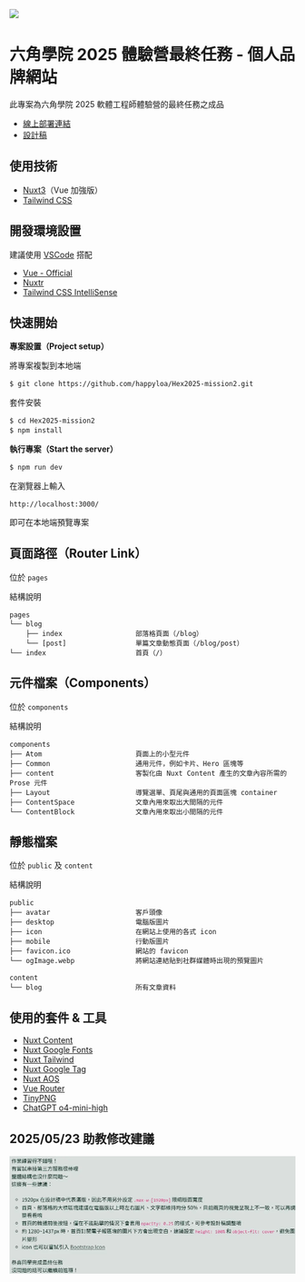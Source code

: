 ![](https://i.imgur.com/spGbSYn.png)

# 六角學院 2025 體驗營最終任務 - 個人品牌網站

此專案為六角學院 2025 軟體工程師體驗營的最終任務之成品

- [線上部署連結](https://hex2025.worksbyaaron.com/)
- [設計稿](https://www.figma.com/design/bBHUp0TeM0yjAlkjtyxQJI/2025ver.-%E9%AB%94%E9%A9%97%E7%87%9F%E5%AD%B8%E7%94%9F%E8%A8%AD%E8%A8%88%E7%A8%BF?node-id=236-1107&p=f&t=Q7X8IgCc48uQGNU9-0)

## 使用技術

- [Nuxt3](https://nuxt.com/)（Vue 加強版）
- [Tailwind CSS](https://tailwindcss.com/)

## 開發環境設置

建議使用 [VSCode](https://code.visualstudio.com/) 搭配

- [Vue - Official](https://marketplace.visualstudio.com/items?itemName=Vue.volar)
- [Nuxtr](https://marketplace.visualstudio.com/items?itemName=Nuxtr.nuxtr-vscode)
- [Tailwind CSS IntelliSense](https://marketplace.visualstudio.com/items?itemName=bradlc.vscode-tailwindcss)

## 快速開始

**專案設置（Project setup）**

將專案複製到本地端

```sh
$ git clone https://github.com/happyloa/Hex2025-mission2.git
```

套件安裝

```sh
$ cd Hex2025-mission2
$ npm install
```

**執行專案（Start the server）**

```sh
$ npm run dev
```

在瀏覽器上輸入

```
http://localhost:3000/
```

即可在本地端預覽專案

## 頁面路徑（Router Link）

位於 `pages`

結構說明

```
pages
└── blog
    ├── index                  部落格頁面（/blog）
    └── [post]                 單篇文章動態頁面（/blog/post）
└── index                      首頁（/）
```

## 元件檔案（Components）

位於 `components`

結構說明

```
components
├── Atom                       頁面上的小型元件
├── Common                     通用元件，例如卡片、Hero 區塊等
├── content                    客製化由 Nuxt Content 產生的文章內容所需的 Prose 元件
├── Layout                     導覽選單、頁尾與通用的頁面區塊 container
├── ContentSpace               文章內用來取出大間隔的元件
└── ContentBlock               文章內用來取出小間隔的元件
```

## 靜態檔案

位於 `public` 及 `content`

結構說明

```
public
├── avatar                     客戶頭像
├── desktop                    電腦版圖片
├── icon                       在網站上使用的各式 icon
├── mobile                     行動版圖片
├── favicon.ico                網站的 favicon
└── ogImage.webp               將網站連結貼到社群媒體時出現的預覽圖片
```

```
content
└── blog                       所有文章資料
```

## 使用的套件 & 工具

- [Nuxt Content](https://content.nuxt.com/)
- [Nuxt Google Fonts](https://google-fonts.nuxtjs.org/)
- [Nuxt Tailwind](https://tailwindcss.nuxtjs.org/)
- [Nuxt Google Tag](https://nuxt.com/modules/gtag/)
- [Nuxt AOS](https://nuxt.com/modules/aos)
- [Vue Router](https://router.vuejs.org/)
- [TinyPNG](https://tinypng.com/)
- [ChatGPT o4-mini-high](https://openai.com/)

## 2025/05/23 助教修改建議

![](https://raw.githubusercontent.com/happyloa/Hex2025-mission2/refs/heads/main/public/ta-advise.webp)
